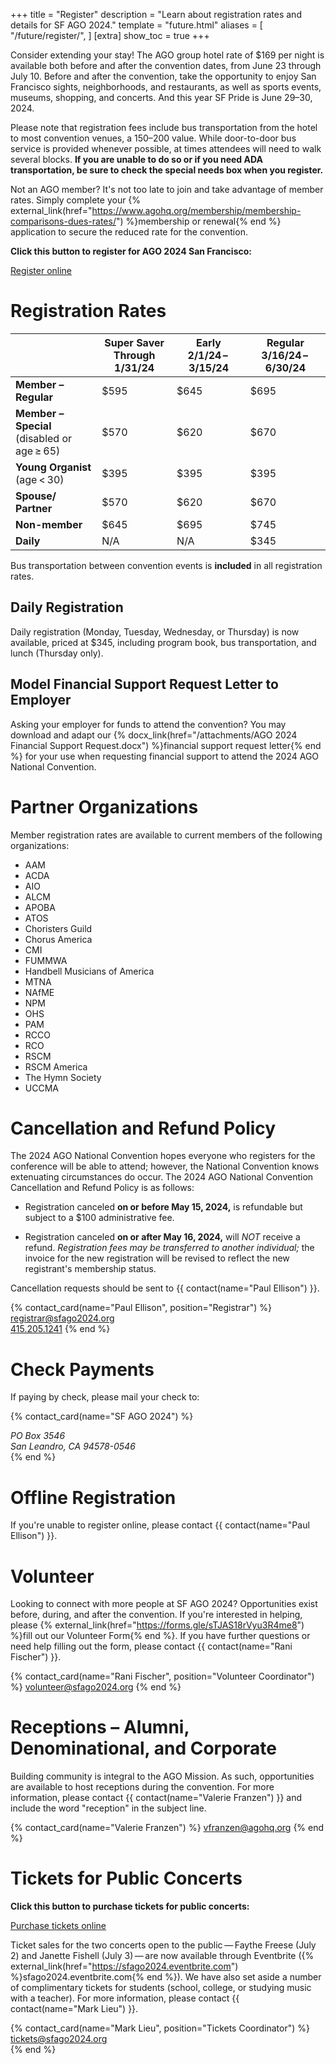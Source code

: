 +++
title = "Register"
description = "Learn about registration rates and details for SF AGO 2024."
template = "future.html"
aliases = [
  "/future/register/",
]
[extra]
show_toc = true
+++

Consider extending your stay! The AGO group hotel rate of $169 per night is available both before
and after the convention dates, from June 23 through July 10. Before and after the convention, take
the opportunity to enjoy San Francisco sights, neighborhoods, and restaurants, as well as sports
events, museums, shopping, and concerts. And this year SF Pride is June 29–30, 2024.

Please note that registration fees include bus transportation from the hotel to most convention
venues, a $150–$200 value. While door-to-door bus service is provided whenever possible, at
times attendees will need to walk several blocks. **If you are unable to do so or if you need ADA
transportation, be sure to check the special needs box when you register.**

Not an AGO member? It's not too late to join and take advantage of member rates. Simply complete your
{% external_link(href="https://www.agohq.org/membership/membership-comparisons-dues-rates/") %}membership or renewal{% end %}
application to secure the reduced rate for the convention.


<div class="action-panel">
<p><strong>Click this button to register for AGO 2024 San Francisco:</strong></p>
<a class="fancy-button" href="https://cvent.me/xdER8R?rt=NADRUV8wnEW6fR5Niy5H6g&RefId=sfago2024.org%2Fregister" rel="external" target="_blank">Register online</a><br>
</div>

# Registration Rates

<table class="registration-rates">
  <thead>
    <tr>
      <th></th>
      <th class="expired"><strong>Super Saver</strong><br>Through 1/31/24</th>
      <th class="expired"><strong>Early</strong><br>2/1/24&thinsp;–&thinsp;3/15/24</th>
      <th class="current"><strong>Regular</strong><br>3/16/24&thinsp;–&thinsp;6/30/24</th>
    </tr>
  </thead>
  <tbody>
    <tr>
      <td><strong>Member – Regular</strong></td>
      <td class="expired">$595</td>
      <td class="expired">$645</td>
      <td class="current">$695</td>
    </tr>
    <tr>
      <td><strong>Member – Special</strong><br>(disabled or age&thinsp;&ge;&thinsp;65)</td>
      <td class="expired">$570</td>
      <td class="expired">$620</td>
      <td class="current">$670</td>
    </tr>
    <tr>
      <td><strong>Young Organist</strong><br>(age&thinsp;&lt;&thinsp;30)</td>
      <td class="expired">$395</td>
      <td class="expired">$395</td>
      <td class="current">$395</td>
    </tr>
    <tr>
      <td><strong>Spouse/<wbr>Partner</strong></td>
      <td class="expired">$570</td>
      <td class="expired">$620</td>
      <td class="current">$670</td>
    </tr>
    <tr>
      <td><strong>Non-member</strong></td>
      <td class="expired">$645</td>
      <td class="expired">$695</td>
      <td class="current">$745</td>
    </tr>
    <tr>
      <td><strong>Daily</strong></td>
      <td class="expired">N/A</td>
      <td class="expired">N/A</td>
      <td class="current">$345</td>
    </tr>
  </tbody>
</table>

Bus transportation between convention events is **included** in all registration rates.

## Daily Registration

Daily registration (Monday, Tuesday, Wednesday, or Thursday) is now available, priced at $345,
including program book, bus transportation, and lunch (Thursday only).

## Model Financial Support Request Letter to Employer

Asking your employer for funds to attend the convention? You may download and adapt our
{% docx_link(href="/attachments/AGO 2024 Financial Support Request.docx") %}financial
support request letter{% end %}
for your use when requesting financial support to attend the 2024 AGO National Convention.

# Partner Organizations

Member registration rates are available to current members of the following organizations:

<ul class="partner-organizations">
  <li>AAM</li>
  <li>ACDA</li>
  <li>AIO</li>
  <li>ALCM</li>
  <li>APOBA</li>
  <li>ATOS</li>
  <li>Choristers Guild</li>
  <li>Chorus America</li>
  <li>CMI</li>
  <li>FUMMWA</li>
  <li>Handbell Musicians of America</li>
  <li>MTNA</li>
  <li>NAfME</li>
  <li>NPM</li>
  <li>OHS</li>
  <li>PAM</li>
  <li>RCCO</li>
  <li>RCO</li>
  <li>RSCM</li>
  <li>RSCM America</li>
  <li>The Hymn Society </li>
  <li>UCCMA</li>
</ul>

# Cancellation and Refund Policy

The 2024 AGO National Convention hopes everyone who registers for the conference will be able to attend; however, the National Convention knows extenuating circumstances do occur. The 2024 AGO National Convention Cancellation and Refund Policy is as follows:

* Registration canceled **on or before May 15, 2024,** is refundable but subject to a $100 administrative fee.

* Registration canceled **on or after May 16, 2024,** will *NOT* receive a refund. *Registration fees may be transferred to another individual;* the invoice for the new registration will be revised to reflect the new registrant's membership status.

Cancellation requests should be sent to {{ contact(name="Paul Ellison") }}.

{% contact_card(name="Paul Ellison", position="Registrar") %}
<a href="mailto:registrar@sfago2024.org">registrar@sfago2024.org</a><br>
<a href="tel:+14152051241">415.205.1241</a>
{% end %}

# Check Payments

If paying by check, please mail your check to:

{% contact_card(name="SF AGO 2024") %}
<address>
PO Box 3546<br>
San Leandro, CA 94578-0546
</address>
{% end %}

# Offline Registration

If you're unable to register online, please contact {{ contact(name="Paul Ellison") }}.

# Volunteer

Looking to connect with more people at SF AGO 2024? Opportunities exist before, during, and after
the convention. If you're interested in helping, please
{% external_link(href="https://forms.gle/sTJAS18rVyu3R4me8") %}fill out our Volunteer Form{% end %}.
If you have further questions or need help filling out the form, please contact
{{ contact(name="Rani Fischer") }}.

{% contact_card(name="Rani Fischer", position="Volunteer Coordinator") %}
<a href="mailto:volunteer@sfago2024.org">volunteer@sfago2024.org</a>
{% end %}

# Receptions – Alumni, Denominational, and Corporate

Building community is integral to the AGO Mission. As such, opportunities are available to host
receptions during the convention. For more information, please contact {{ contact(name="Valerie Franzen") }}
and include the word "reception" in the subject line.

{% contact_card(name="Valerie Franzen") %}
<a href="mailto:vfranzen@agohq.org">vfranzen@agohq.org</a>
{% end %}

# Tickets for Public Concerts

<div class="action-panel">
<p><strong>Click this button to purchase tickets for public concerts:</strong></p>
<a class="fancy-button" href="https://sfago2024.eventbrite.com" rel="external" target="_blank">Purchase tickets online</a><br>
</div>

Ticket sales for the two concerts open to the public&thinsp;—&thinsp;Faythe Freese (July 2) and Janette Fishell
(July 3)&thinsp;—&thinsp;are now available through Eventbrite ({% external_link(href="https://sfago2024.eventbrite.com") %}sfago2024.eventbrite.com{% end %}). We have also
set aside a number of complimentary tickets for students (school, college, or studying music with a
teacher). For more information, please contact {{ contact(name="Mark Lieu") }}.

{% contact_card(name="Mark Lieu", position="Tickets Coordinator") %}
<a href="mailto:tickets@sfago2024.org">tickets@sfago2024.org</a><br>
{% end %}
